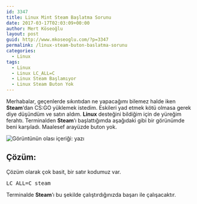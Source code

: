 ```yaml
---
id: 3347
title: Linux Mint Steam Başlatma Sorunu
date: 2017-03-17T02:03:09+00:00
author: Mert Köseoğlu
layout: post
guid: http://www.mkoseoglu.com/?p=3347
permalink: /linux-steam-buton-baslatma-sorunu
categories:
  - Linux
tags:
  - Linux
  - Linux LC_ALL=C
  - Linux Steam Başlamıyor
  - Linux Steam Buton Yok
---
```

Merhabalar, geçenlerde sıkıntıdan ne yapacağımı bilemez halde iken **Steam**&#8216;dan CS:GO yüklemek istedim. Eskileri yad etmek kötü olmasa gerek diye düşündüm ve satın aldım. **Linux** desteğini bildiğim için de yüreğim ferahtı. Terminalden **Steam**&#8216;ı başlattığımda aşağıdaki gibi bir görünümde beni karşıladı. Maalesef arayüzde buton yok.

![Görüntünün olası içeriği: yazı](https://scontent-otp1-1.xx.fbcdn.net/v/t1.0-9/16708406_1877801635789976_8229237511256985033_n.jpg?oh=0535b1ae4302f9e63193601def963c76&oe=596BF328)

## Çözüm:

Çözüm olarak çok basit, bir satır kodumuz var.

<pre class="lang:default decode:true">LC_ALL=C steam</pre>

Terminalde **Steam**&#8216;ı bu şekilde çalıştırdığınızda başarı ile çalışacaktır.